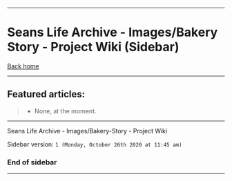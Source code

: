 
***

# Seans Life Archive - Images/Bakery Story - Project Wiki (Sidebar)

[Back home](https://github.com/seanpm2001/SeansLifeArchive_Images_Bakery-Story/wiki/)

***

## Featured articles:

> * None, at the moment.

***

Seans Life Archive - Images/Bakery-Story - Project Wiki

Sidebar version: `1 (Monday, October 26th 2020 at 11:45 am)`

### End of sidebar

***
